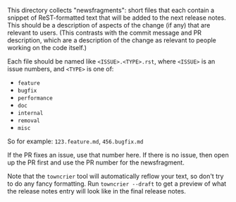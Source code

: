 This directory collects "newsfragments": short files that each contain
a snippet of ReST-formatted text that will be added to the next
release notes. This should be a description of aspects of the change
(if any) that are relevant to users. (This contrasts with the
commit message and PR description, which are a description of the change as
relevant to people working on the code itself.)

Each file should be named like `<ISSUE>.<TYPE>.rst`, where
`<ISSUE>` is an issue numbers, and `<TYPE>` is one of:

* `feature`
* `bugfix`
* `performance`
* `doc`
* `internal`
* `removal`
* `misc`

So for example: `123.feature.md`, `456.bugfix.md`

If the PR fixes an issue, use that number here. If there is no issue,
then open up the PR first and use the PR number for the newsfragment.

Note that the `towncrier` tool will automatically
reflow your text, so don't try to do any fancy formatting. Run
 `towncrier --draft` to get a preview of what the release notes entry
 will look like in the final release notes.
